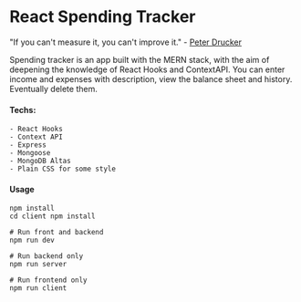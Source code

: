 # React Spending Tracker

"If you can't measure it, you can't improve it." - [Peter Drucker](https://en.wikipedia.org/wiki/Peter_Drucker)

Spending tracker is an app built with the MERN stack, with the aim of deepening the knowledge of React Hooks and ContextAPI.
You can enter income and expenses with description, view the balance sheet and history. Eventually delete them.

#### Techs:

```
- React Hooks
- Context API
- Express
- Mongoose
- MongoDB Altas
- Plain CSS for some style
```

#### Usage

```
npm install
cd client npm install

# Run front and backend
npm run dev

# Run backend only
npm run server

# Run frontend only
npm run client
```
